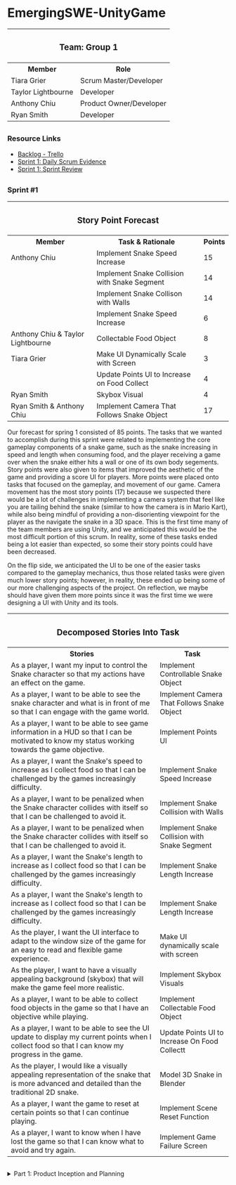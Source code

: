 <h1>EmergingSWE-UnityGame</h1>

<table>
  <tr>
    <th colspan="2"><h3>Team: Group 1</h3></th>
  </tr>
  <tr>
    <th>Member</th>
    <th>Role</th>
  </tr>
  <tr>
    <td>Tiara Grier</td>
    <td>Scrum Master/Developer</td>
  </tr>
  <tr>
    <td>Taylor Lightbourne</td>
    <td>Developer</td>
  </tr>
  <tr>
    <td>Anthony Chiu</td>
    <td>Product Owner/Developer</td>
  </tr>
  <tr>
    <td>Ryan Smith</td>
    <td>Developer</td>
  </tr>
</table>

## <h3>Resource Links</h3>
<ul>
  <li><a href="https://trello.com/b/UdariJbe/snake-game" target="_blank">Backlog - Trello</a></li>
  <li><a href="https://github.com/ryan-matthew-smith/EmergingSWE-UnityGame/blob/main/Documents/Sprint%201/scrum_standup_evidence.PNG" target="_blank">Sprint 1: Daily Scrum Evidence</a></li>
  <li><a href="https://github.com/ryan-matthew-smith/EmergingSWE-UnityGame/blob/main/Documents/Sprint%201/Sprint%201%20Review.pdf" target="_blank">Sprint 1: Sprint Review</a></li>
</ul>

## <h3>Sprint #1</h3>
<table>
<tr>
  <th colspan ="3">
    <h3>
      Story Point Forecast
    </h3> 
      
  </th>
    <tr>
    <th>Member</th>
    <th>Task & Rationale</th>
    <th>Points</th>
  </tr>
  <tr>
    <td>Anthony Chiu</td>
    <td>Implement Snake Speed Increase</td>
    <td>15</td>
    
  </tr>
  <tr>
    <td></td>
    <td>Implement Snake Collision with Snake Segment</td>
    <td>14</td>
          <tr>
    <td></td>
    <td>Implement Snake Collison with Walls</td>
    <td>14</td>
  </tr>
  </tr>
    <tr>
    <td></td>
    <td>Implement Snake Speed Increase</td>
    <td>6</td>
  </tr>
      <tr>
    <td>Anthony Chiu & Taylor Lightbourne</td>
    <td>Collectable Food Object</td>
    <td>8</td>
  </tr>
      <tr>
    <td>Tiara Grier</td>
    <td>Make UI Dynamically Scale with Screen</td>
    <td>3</td>
  </tr>
        <tr>
    <td></td>
    <td>Update Points UI to Increase on Food Collect</td>
    <td>4</td>
  </tr>
    <tr>
    <td>Ryan Smith</td>
    <td>Skybox Visual</td>
    <td>4</td>
       </tr>
       <tr>
          <td>Ryan Smith & Anthony Chiu</td>
    <td>Implement Camera That Follows Snake Object</td>
    <td>17</td>
  </tr>

</tr>
  
</table>
<p>Our forecast for spring 1 consisted of 85 points. The tasks that we wanted to accomplish during this sprint were related to implementing the core gameplay components of a snake game, such as the snake increasing in speed and length when consuming food, and the player receiving a game over when the snake either hits a wall or one of its own body segements. Story points were also given to items that improved the aesthetic of the game and providing a score UI for players. More points were placed onto tasks that focused on the gameplay, and movement of our game. Camera movement has the most story points (17) because we suspected there would be a lot of challenges in implementing a camera system that feel like you are tailing behind the snake (similar to how the camera is in Mario Kart), while also being mindful of providing a non-disorienting viewpoint for the player as the navigate the snake in a 3D space. This is the first time many of the team members are using Unity, and we anticipated this would be the most difficult portion of this scrum. In reality, some of these tasks ended being a lot easier than expected, so some their story points could have been decreased. </p>
<p> On the flip side, we anticipated the UI to be one of the easier tasks compared to the gameplay mechanics, thus those related tasks were given much lower story points; however, in reality, these ended up being some of our more challenging aspects of the project. On reflection, we maybe should have given them more points since it was the first time we were designing a UI with Unity and its tools.</p>



<table>
  <tr>
  <th colspan ="2">
    <h3>
      Decomposed Stories Into Task
    </h3> 
      </th>
    <tr>
    <th>Stories</th>
    <th>Task</th>
   </tr>
   <tr>
    <td>As a player, I want my input to control the Snake character so that my actions have an effect on the game.</td>
    <td>Implement Controllable Snake Object</td>
  </tr>
     <tr>
    <td>As a player, I want to be able to see the snake character and what is in front of me so that I can engage with the game world.</td>
    <td>Implement Camera That Follows Snake Object</td>
  </tr>
       <tr>
    <td>As a player, I want to be able to see game information in a HUD so that I can be motivated to know my status working towards the game objective.</td>
    <td>Implement Points UI</td>
  </tr>
         <tr>
    <td>As a player, I want the Snake's speed to increase as I collect food so that I can be challenged by the games increasingly difficulty.</td>
    <td>Implement Snake Speed Increase</td>
  </tr>
          <tr>
    <td>As a player, I want to be penalized when the Snake character collides with itself so that I can be challenged to avoid it.</td>
    <td>Implement Snake Collision with Walls</td>
  </tr>
            <tr>
    <td>As a player, I want to be penalized when the Snake character collides with itself so that I can be challenged to avoid it.</td>
    <td>Implement Snake Collision with Snake Segment</td>
  </tr>
              <tr>
    <td>As a player, I want the Snake's length to increase as I collect food so that I can be challenged by the games increasingly difficulty.</td>
    <td>Implement Snake Length Increase</td>
  </tr>
                <tr>
    <td>As a player, I want the Snake's length to increase as I collect food so that I can be challenged by the games increasingly difficulty.</td>
    <td>Implement Snake Length Increase</td>
  </tr>
                  <tr>
    <td>As the player, I want the UI interface to adapt to the window size of the game for an easy to read and flexible game experience.</td>
    <td>Make UI dynamically scale with screen</td>
  </tr>
                    <tr>
    <td>As the player, I want to have a visually appealing background (skybox) that will make the game feel more realistic.</td>
    <td>Implement Skybox Visuals</td>
  </tr>
     <tr>
    <td>As a player, I want to be able to collect food objects in the game so that I have an objective while playing.</td>
    <td>Implement Collectable Food Object</td>
  </tr>
       <tr>
    <td>As a player, I want to be able to see the UI update to display my current points when I collect food so that I can know my progress in the game.</td>
    <td>Update Points UI to Increase On Food Collectt</td>
  </tr>
         <tr>
    <td>As the player, I would like a visually appealing representation of the snake that is more advanced and detailed than the traditional 2D snake.</td>
    <td>Model 3D Snake in Blender</td>
  </tr>
           <tr>
    <td>As a player, I want the game to reset at certain points so that I can continue playing.</td>
    <td>Implement Scene Reset Function</td>
  </tr>
             <tr>
    <td>As a player, I want to know when I have lost the game so that I can know what to avoid and try again.</td>
    <td>Implement Game Failure Screen</td>
  </tr>
</table>


## 

<details>
<summary>Part 1: Product Inception and Planning</summary>
<br>
<h3>Product Vision</h3>
<p>Our product is for gamers who originally played the Snake game. This new and improved Snake is a three-dimensional game that reimagines and expands on the retro 2D Snake game. Unlike the original game, which has limited potential and restricted movement and environments, our product will grow the World of Snake giving the player a better visual experience and making players feel they have more control of the snake in a more open environment.</p>

## <h3>Rationale for Product Backlog Order</h3>
<ol>
  <li>The first user story will focus on implementing a controllable snake object, as it will serve as the game's main character. This is essential for players to be able to navigate the game by moving the snake forward and changing its direction.</li>
  <li>We will incorporate a camera feature that tracks the snake and follows the snake's movements. This will ensure that players have a clear view of the snake's path and the length of its body at all times.</li>
  <li>To build the original game, we will need to introduce a food object for the snake to consume. This element will allow users to earn points and contribute to increasing the game's difficulty as it progresses.</li>
  <li>Next, we will implement a scoring system, which will be displayed on the user interface.</li>
  <li>The next user story will be to develop the functionality for the score to increment whenever the snake collects food. This feature can be developed in parallel with the next two user stories (6 and 7).</li>
  <li>In the next user story, we will introduce the ability for the snake to grow in length upon consuming the food object.</li>
  <li>In line with enhancing the snake's capabilities upon consuming food, we will implement a feature that increases the snake's speed when it eats the food object.</li>
  <li>We will develop the ability to detect when the snake collides with its own body. This development will be vital for future features, so we ordered it to occur prior to those user stories.</li>
  <li>Following this, we will introduce a scene reset function for players to reset the game and start again. Initially, this functionality will be triggered manually for testing, but it will be needed in the last user story when the user loses the game.</li>
  <li>We predict the last user story will focus on implementing a game failure condition. This condition will be triggered when the snake collides with its own body, resulting in the game ending and the scene resetting.</li>
</ol>

## <h3>Definition of Ready</h3>
<ol>
  <li>Implement Controllable Snake Object
    <ul>
      <li><b>Story Points:</b> 7</li>
      <li><b>User Story:</b> As a player, I want my input to control the Snake character so that my actions have an effect on the game.</li>
    </ul>
  </li>
  <li>Implement Camera That Follows Snake Object
    <ul>
      <li><b>Story Points:</b> 17</li>
      <li><b>User Story:</b> As a player, I want to be able to see the snake character and what is in front of me so that I can engage with the game world.</li>
    </ul>
  </li>
  <li><b>Implement Collectable Food Object</b>
    <ul>
      <li><b>Story Points:</b> 8</li>
      <li><b>User Story:</b> As a player, I want to be able to collect food objects in the game so that I have an objective while playing.</li>
    </ul>
  </li>
  <li><b>Implement Points UI</b>
    <ul>
      <li><b>Story Points:</b> 3</li>
      <li><b>User Story:</b> As a player, I want to be able to see game information in a HUD so that I can be motivated to know my status working towards the game objective.</li>
    </ul>
  </li>
  <li><b>Update Points UI to Increase On Food Collect</b>
    <ul>
      <li><b>Story Points:</b> 4</li>
      <li><b>User Story:</b> As a player, I want to be able to see the UI update to display my current points when I collect food so that I can know my progress in the game.</li>
    </ul>
  </li>
  <li><b>Implement Snake Length Increase</b>
    <ul>
      <li><b>Story Points:</b> 15</li>
      <li><b>User Story:</b> As a player, I want the Snake's length to increase as I collect food so that I can be challenged by the games increasingly difficulty.</li>
    </ul>
  </li>
  <li><b>Implement Snake Speed Increase</b>
    <ul>
      <li><b>Story Points:</b> 6</li>
      <li><b>User Story:</b> As a player, I want the Snake's speed to increase as I collect food so that I can be challenged by the games increasingly difficulty.</li>
    </ul>
  </li>
  <li><b>Implement Snake Collision with Snake Segment</b>
    <ul>
      <li><b>Story Points:</b> 14</li>
      <li><b>User Story:</b> As a player, I want to be penalized when the Snake character collides with itself so that I can be challenged to avoid it.</li>
    </ul>
  </li>
  <li><b>Implement Scene Reset Function</b>
    <ul>
      <li><b>Story Points:</b> 13</li>
      <li><b>User Story:</b> As a player, I want the game to reset at certain points so that I can continue playing.</li>
    </ul>
  </li>
  <li><b>Implement Game Failure Condition</b>
    <ul>
      <li><b>Story Points:</b> 8</li>
      <li><b>User Story:</b> As a player, I want to know when I have lost the game so that I can know what to avoid and try again.</li>
    </ul>
  </li>
</ol>
</details>

